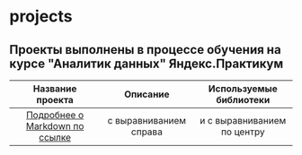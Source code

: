 # projects
## Проекты выполнены в процессе обучения на курсе "Аналитик данных" Яндекс.Практикум
| Название проекта      | Описание               | Используемые библиотеки     |
| :-------------------: | :--------------------: |:--------------------------:|
| [Подробнее о Markdown по ссылке](https://daringfireball.net/projects/markdown/) | с выравниванием справа | и с выравниванием по центру |
